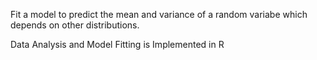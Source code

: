 Fit a model to predict the mean and variance of a random variabe which depends on other distributions. 

Data Analysis and Model Fitting is Implemented in R
